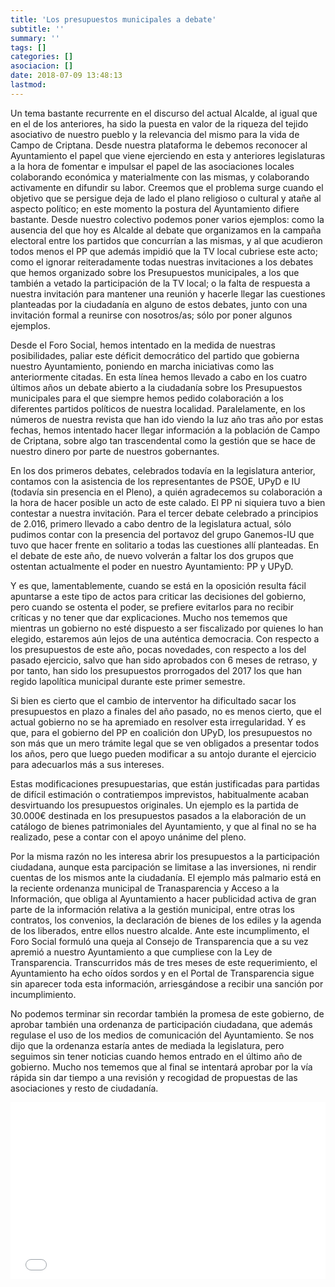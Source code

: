 ```yaml
---
title: 'Los presupuestos municipales a debate'
subtitle: ''
summary: ''
tags: []
categories: []
asociacion: []
date: 2018-07-09 13:48:13
lastmod:
---
```


Un tema bastante recurrente en el discurso del actual Alcalde, al igual que en el de los anteriores, ha sido la puesta en valor de la riqueza del tejido asociativo de nuestro pueblo y la relevancia del mismo para la vida de Campo de Criptana. Desde nuestra plataforma le debemos reconocer al Ayuntamiento el papel que viene ejerciendo en esta y anteriores legislaturas a la hora de fomentar e impulsar el papel de las asociaciones locales colaborando económica y materialmente con las mismas, y colaborando activamente en difundir su labor. Creemos que el problema surge cuando el objetivo que se persigue deja de lado el plano religioso o cultural y atañe al aspecto político; en este momento la postura del Ayuntamiento difiere bastante. Desde nuestro colectivo podemos poner varios ejemplos: como la ausencia del que hoy es Alcalde al debate que organizamos en la campaña electoral entre los partidos que concurrían a las mismas, y al que acudieron todos menos el PP que además impidió que la TV local cubriese este acto; como el ignorar reiteradamente todas nuestras invitaciones a los debates que hemos organizado sobre los Presupuestos municipales, a los que también a vetado la participación de la TV local; o la falta de respuesta a nuestra invitación para mantener una reunión y hacerle llegar las cuestiones planteadas por la ciudadanía en alguno de estos debates, junto con una invitación formal a reunirse con nosotros/as; sólo por poner algunos ejemplos. 

Desde el Foro Social, hemos intentado en la medida de nuestras posibilidades, paliar este déficit democrático del partido que gobierna nuestro Ayuntamiento, poniendo en marcha iniciativas como las anteriormente citadas. En esta línea hemos llevado a cabo en los cuatro últimos años un debate abierto a la ciudadanía sobre los Presupuestos municipales para el que siempre hemos pedido colaboración a los diferentes partidos políticos de nuestra localidad. Paralelamente, en los números de nuestra revista que han ido viendo la luz año tras año por estas fechas, hemos intentado hacer llegar información a la población de Campo de Criptana, sobre algo tan trascendental como la gestión que se hace de nuestro dinero por parte de nuestros gobernantes. 

En los dos primeros debates, celebrados todavía en la legislatura anterior, contamos con la asistencia de los representantes de PSOE, UPyD e IU (todavía sin presencia en el Pleno), a quién agradecemos su colaboración a la hora de hacer posible un acto de este calado. El PP ni siquiera tuvo a bien contestar a nuestra invitación.
Para el tercer debate celebrado a principios de 2.016, primero llevado a cabo dentro de la legislatura actual, sólo pudimos contar con la presencia del portavoz del grupo Ganemos-IU que tuvo que hacer frente en solitario a todas las cuestiones allí planteadas. En el debate de este año, de nuevo volverán a faltar los dos grupos que ostentan actualmente el poder en nuestro Ayuntamiento: PP y UPyD. 

Y es que, lamentablemente, cuando se está en la oposición resulta fácil apuntarse a este tipo de actos para criticar las decisiones del gobierno, pero cuando se ostenta el poder, se prefiere evitarlos para no recibir críticas y no tener que dar explicaciones. Mucho nos tememos que mientras un gobierno no esté dispuesto a ser fiscalizado por quienes lo han elegido, estaremos aún lejos de una auténtica democracia.
Con respecto a los presupuestos de este año, pocas novedades, con respecto a los del pasado ejercicio, salvo que han sido aprobados con 6 meses de retraso, y por tanto, han sido los presupuestos prorrogados del 2017 los que han regido lapolítica municipal durante este primer semestre. 

Si bien es cierto que el cambio de interventor ha dificultado sacar los presupuestos en plazo a finales del año pasado, no es menos cierto, que el actual gobierno no se ha apremiado en resolver esta irregularidad. Y es que, para el gobierno del PP en coalición don UPyD, los presupuestos no son más que un mero trámite legal que se ven obligados a presentar todos los años, pero que luego pueden modificar a su antojo durante el ejercicio para adecuarlos más a sus intereses.

Estas modificaciones presupuestarias, que están justificadas para partidas de difícil estimación o contratiempos imprevistos, habitualmente acaban desvirtuando los presupuestos originales. Un ejemplo es la partida de 30.000€ destinada en los presupuestos pasados a la elaboración de un catálogo de bienes patrimoniales del Ayuntamiento, y que al final no se ha realizado, pese a contar con el apoyo unánime del pleno. 

Por la misma razón no les interesa abrir los presupuestos a la participación ciudadana, aunque esta parcipación se limitase a las inversiones, ni rendir cuentas de los mismos ante la ciudadanía. El ejemplo más palmario está en la reciente ordenanza municipal de Tranasparencia y Acceso a la Información, que obliga al Ayuntamiento a hacer publicidad activa de gran parte de la información relativa a la gestión municipal, entre otras los contratos, los convenios, la declaración de bienes de los ediles y la agenda de los liberados, entre ellos nuestro alcalde. Ante este incumplimento, el Foro Social formuló una queja al Consejo de Transparencia que a su vez apremió a nuestro Ayuntamiento a que cumpliese con la Ley de Transparencia. Transcurridos más de tres meses de este requerimiento, el Ayuntamiento ha echo oídos sordos y en el Portal de Transparencia sigue sin aparecer toda esta información, arriesgándose a recibir una sanción por incumplimiento. 

No podemos terminar sin recordar también la promesa de este gobierno, de aprobar también una ordenanza de participación ciudadana, que además regulase el uso de los medios de comunicación del Ayuntamiento. Se nos dijo que la ordenanza estaría antes de mediada la legislatura, pero seguimos sin tener noticias cuando hemos entrado en el último año de gobierno. Mucho nos tememos que al final se intentará aprobar por la vía rápida sin dar tiempo a una revisión y recogidad de propuestas de las asociaciones y resto de ciudadanía. 

<iframe style="width:100%; height:283px;" src="//e.issuu.com/embed.html#15759306/63046127" frameborder="0" allowfullscreen></iframe>
